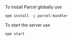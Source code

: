 To install Parcel globally use

```sh
npm install -g parcel-bundler
```

To start the server use

```sh
npm start
```
